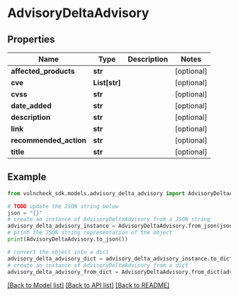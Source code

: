 # AdvisoryDeltaAdvisory


## Properties

Name | Type | Description | Notes
------------ | ------------- | ------------- | -------------
**affected_products** | **str** |  | [optional] 
**cve** | **List[str]** |  | [optional] 
**cvss** | **str** |  | [optional] 
**date_added** | **str** |  | [optional] 
**description** | **str** |  | [optional] 
**link** | **str** |  | [optional] 
**recommended_action** | **str** |  | [optional] 
**title** | **str** |  | [optional] 

## Example

```python
from vulncheck_sdk.models.advisory_delta_advisory import AdvisoryDeltaAdvisory

# TODO update the JSON string below
json = "{}"
# create an instance of AdvisoryDeltaAdvisory from a JSON string
advisory_delta_advisory_instance = AdvisoryDeltaAdvisory.from_json(json)
# print the JSON string representation of the object
print(AdvisoryDeltaAdvisory.to_json())

# convert the object into a dict
advisory_delta_advisory_dict = advisory_delta_advisory_instance.to_dict()
# create an instance of AdvisoryDeltaAdvisory from a dict
advisory_delta_advisory_from_dict = AdvisoryDeltaAdvisory.from_dict(advisory_delta_advisory_dict)
```
[[Back to Model list]](../README.md#documentation-for-models) [[Back to API list]](../README.md#documentation-for-api-endpoints) [[Back to README]](../README.md)


